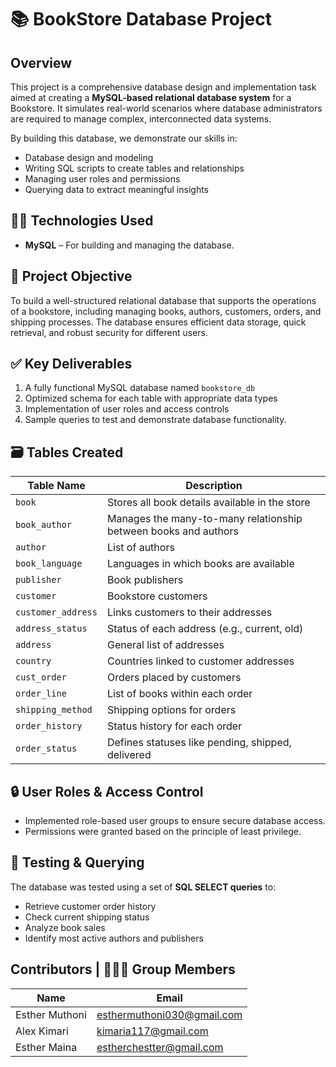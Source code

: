 # 📚 BookStore Database Project

## Overview

This project is a comprehensive database design and implementation task aimed at creating a **MySQL-based relational database system** for a Bookstore. It simulates real-world scenarios where database administrators are required to manage complex, interconnected data systems.

By building this database, we demonstrate our skills in:
- Database design and modeling
- Writing SQL scripts to create tables and relationships
- Managing user roles and permissions
- Querying data to extract meaningful insights

## 👨‍💻 Technologies Used

- **MySQL** – For building and managing the database.

## 📌 Project Objective

To build a well-structured relational database that supports the operations of a bookstore, including managing books, authors, customers, orders, and shipping processes. The database ensures efficient data storage, quick retrieval, and robust security for different users.

## ✅ Key Deliverables

1. A fully functional MySQL database named `bookstore_db`
2. Optimized schema for each table with appropriate data types
3. Implementation of user roles and access controls
4. Sample queries to test and demonstrate database functionality.

## 🗃️ Tables Created

| Table Name           | Description                                                                 |
|----------------------|-----------------------------------------------------------------------------|
| `book`               | Stores all book details available in the store                              |
| `book_author`        | Manages the many-to-many relationship between books and authors             |
| `author`             | List of authors                                                             |
| `book_language`      | Languages in which books are available                                      |
| `publisher`          | Book publishers                                                             |
| `customer`           | Bookstore customers                                                         |
| `customer_address`   | Links customers to their addresses                                          |
| `address_status`     | Status of each address (e.g., current, old)                                 |
| `address`            | General list of addresses                                                   |
| `country`            | Countries linked to customer addresses                                      |
| `cust_order`         | Orders placed by customers                                                  |
| `order_line`         | List of books within each order                                             |
| `shipping_method`    | Shipping options for orders                                                 |
| `order_history`      | Status history for each order                                               |
| `order_status`       | Defines statuses like pending, shipped, delivered                           |

## 🔒 User Roles & Access Control

- Implemented role-based user groups to ensure secure database access.
- Permissions were granted based on the principle of least privilege.

## 🧪 Testing & Querying

The database was tested using a set of **SQL SELECT queries** to:
- Retrieve customer order history
- Check current shipping status
- Analyze book sales
- Identify most active authors and publishers


## Contributors | 🧑‍🤝‍🧑 Group Members

| Name              | Email                          |
|------------------|---------------------------------|
|     Esther Muthoni   | esthermuthoni030@gmail.com          |
|  Alex Kimari   |   kimaria117@gmail.com    |
| Esther Maina      | estherchestter@gmail.com        |

##
